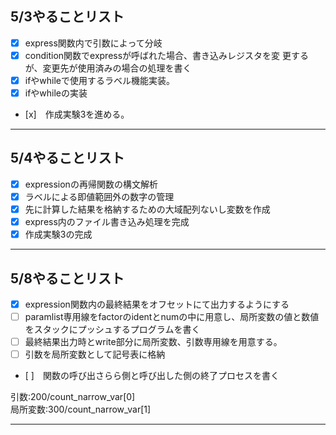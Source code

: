 ## 5/3やることリスト
- [x] express関数内で引数によって分岐
- [x] condition関数でexpressが呼ばれた場合、書き込みレジスタを変 更するが、変更先が使用済みの場合の処理を書く
- [x] ifやwhileで使用するラベル機能実装。
- [x] ifやwhileの実装
- [x]　作成実験3を進める。
***
## 5/4やることリスト
- [x] expressionの再帰関数の構文解析
- [x] ラベルによる即値範囲外の数字の管理
- [x] 先に計算した結果を格納するための大域配列ないし変数を作成
- [x] express内のファイル書き込み処理を完成
- [x] 作成実験3の完成
***
## 5/8やることリスト
- [x] expression関数内の最終結果をオフセットにて出力するようにする
- [ ] paramlist専用線をfactorのidentとnumの中に用意し、局所変数の値と数値をスタックにプッシュするプログラムを書く
- [ ] 最終結果出力時とwrite部分に局所変数、引数専用線を用意する。
- [ ] 引数を局所変数として記号表に格納
- [ ]　関数の呼び出さらら側と呼び出した側の終了プロセスを書く

引数:200/count_narrow_var[0]  
局所変数:300/count_narrow_var[1]  

***
